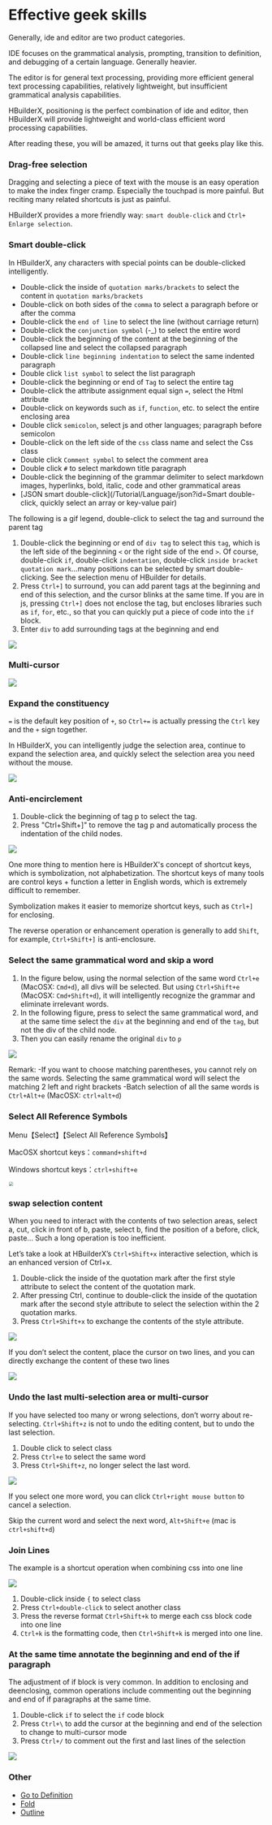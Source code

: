 # Effective geek skills

Generally, ide and editor are two product categories.

IDE focuses on the grammatical analysis, prompting, transition to definition, and debugging of a certain language. Generally heavier.

The editor is for general text processing, providing more efficient general text processing capabilities, relatively lightweight, but insufficient grammatical analysis capabilities.

HBuilderX, positioning is the perfect combination of ide and editor, then HBuilderX will provide lightweight and world-class efficient word processing capabilities.

After reading these, you will be amazed, it turns out that geeks play like this.

### Drag-free selection

Dragging and selecting a piece of text with the mouse is an easy operation to make the index finger cramp. Especially the touchpad is more painful. But reciting many related shortcuts is just as painful.

HBuilderX provides a more friendly way: `smart double-click` and `Ctrl+ Enlarge selection`.

### Smart double-click

In HBuilderX, any characters with special points can be double-clicked intelligently.

- Double-click the inside of `quotation marks/brackets` to select the content in `quotation marks/brackets`
- Double-click on both sides of the `comma` to select a paragraph before or after the comma
- Double-click the `end of line` to select the line (without carriage return)
- Double-click the `conjunction symbol` (-_) to select the entire word
- Double-click the beginning of the content at the beginning of the collapsed line and select the collapsed paragraph
- Double-click `line beginning indentation` to select the same indented paragraph
- Double click `list symbol` to select the list paragraph
- Double-click the beginning or end of `Tag` to select the entire tag
- Double-click the attribute assignment equal sign `=`, select the Html attribute
- Double-click on keywords such as `if`, `function`, etc. to select the entire enclosing area
- Double click `semicolon`, select js and other languages; paragraph before semicolon
- Double-click on the left side of the `css` class name and select the Css class
- Double click `Comment symbol` to select the comment area
- Double click `#` to select markdown title paragraph
- Double-click the beginning of the grammar delimiter to select markdown images, hyperlinks, bold, italic, code and other grammatical areas
- [JSON smart double-click](/Tutorial/Language/json?id=Smart double-click, quickly select an array or key-value pair)

The following is a gif legend, double-click to select the tag and surround the parent tag

1. Double-click the beginning or end of `div tag` to select this `tag`, which is the left side of the beginning `<` or the right side of the end `>`. Of course, double-click `if`, double-click `indentation`, double-click `inside bracket quotation mark`...many positions can be selected by smart double-clicking. See the selection menu of HBuilder for details.
2. Press `Ctrl+]` to surround, you can add parent tags at the beginning and end of this selection, and the cursor blinks at the same time. If you are in js, pressing `Ctrl+]` does not enclose the tag, but encloses libraries such as `if`, `for`, etc., so that you can quickly put a piece of code into the `if` block.
3. Enter `div` to add surrounding tags at the beginning and end

<img src="/static/snapshots/tutorial/skill/dbclick.gif" />

### Multi-cursor

<img src="/static/snapshots/tutorial/skill/more_cursor_en.gif" />


### Expand the constituency

`=` is the default key position of `+`, so `Ctrl+=` is actually pressing the `Ctrl` key and the `+` sign together.

In HBuilderX, you can intelligently judge the selection area, continue to expand the selection area, and quickly select the selection area you need without the mouse.

<img src="/static/snapshots/tutorial/skill/selection_expand.gif" />


### Anti-encirclement

1. Double-click the beginning of tag p to select the tag.
2. Press "Ctrl+Shift+]" to remove the tag p and automatically process the indentation of the child nodes.

<img src="/static/snapshots/tutorial/skill/selection_1.gif" />

One more thing to mention here is HBuilderX's concept of shortcut keys, which is symbolization, not alphabetization. The shortcut keys of many tools are control keys + function a letter in English words, which is extremely difficult to remember.

Symbolization makes it easier to memorize shortcut keys, such as `Ctrl+]` for enclosing.

The reverse operation or enhancement operation is generally to add `Shift`, for example, `Ctrl+Shift+]` is anti-enclosure.

### Select the same grammatical word and skip a word

1. In the figure below, using the normal selection of the same word `Ctrl+e` (MacOSX: `Cmd+d`), all divs will be selected. But using `Ctrl+Shift+e` (MacOSX: `Cmd+Shift+d`), it will intelligently recognize the grammar and eliminate irrelevant words.
2. In the following figure, press to select the same grammatical word, and at the same time select the `div` at the beginning and end of the `tag`, but not the div of the child node.
3. Then you can easily rename the original `div` to `p`

<img src="/static/snapshots/tutorial/skill/selection_2.gif" />

Remark:
-If you want to choose matching parentheses, you cannot rely on the same words. Selecting the same grammatical word will select the matching 2 left and right brackets
-Batch selection of all the same words is `Ctrl+Alt+e` (MacOSX: `ctrl+alt+d`)

### Select All Reference Symbols

Menu【Select】【Select All Reference Symbols】

MacOSX shortcut keys：`command+shift+d`

Windows shortcut keys：`ctrl+shift+e`

<img src="/static/snapshots/tutorial/skill/renameTag.gif" style="zoom: 50%;border: 1px solid #eee; border-radius: 5px;" >

### swap selection content

When you need to interact with the contents of two selection areas, select a, cut, click in front of b, paste, select b, find the position of a before, click, paste... Such a long operation is too inefficient.

Let’s take a look at HBuilderX’s `Ctrl+Shift+x` interactive selection, which is an enhanced version of Ctrl+x.

1. Double-click the inside of the quotation mark after the first style attribute to select the content of the quotation mark.
2. After pressing Ctrl, continue to double-click the inside of the quotation mark after the second style attribute to select the selection within the 2 quotation marks.
3. Press `Ctrl+Shift+x` to exchange the contents of the style attribute.

<img src="/static/snapshots/tutorial/skill/selection_swap_1.gif" />

If you don’t select the content, place the cursor on two lines, and you can directly exchange the content of these two lines

<img src="/static/snapshots/tutorial/skill/selection_swap_2.gif" />


### Undo the last multi-selection area or multi-cursor

If you have selected too many or wrong selections, don’t worry about re-selecting. `Ctrl+Shift+z` is not to undo the editing content, but to undo the last selection.

1. Double click to select class
2. Press `Ctrl+e` to select the same word
3. Press `Ctrl+Shift+z`, no longer select the last word.

<img src="/static/snapshots/tutorial/skill/selection_cancel.gif" />

If you select one more word, you can click `Ctrl+right mouse button` to cancel a selection.

Skip the current word and select the next word, `Alt+Shift+e` (mac is `ctrl+shift+d`)


### Join Lines

The example is a shortcut operation when combining css into one line

<img src="/static/snapshots/tutorial/skill/selection_merge.gif" />

1. Double-click inside `{` to select class
2. Press `Ctrl+double-click` to select another class
3. Press the reverse format `Ctrl+Shift+k` to merge each css block code into one line
4. `Ctrl+k` is the formatting code, then `Ctrl+Shift+k` is merged into one line.

### At the same time annotate the beginning and end of the if paragraph

The adjustment of if block is very common. In addition to enclosing and deenclosing, common operations include commenting out the beginning and end of if paragraphs at the same time.

1. Double-click `if` to select the `if` code block
2. Press `Ctrl+\` to add the cursor at the beginning and end of the selection to change to multi-cursor mode
3. Press `Ctrl+/` to comment out the first and last lines of the selection

<img src="/static/snapshots/tutorial/skill/selection_if.gif" />

### Other
- [Go to Definition](/Tutorial/UserGuide/goto?id=转到定义)
- [Fold](Tutorial/UserGuide/fold)
- [Outline](/Tutorial/userinterface?id=文档结构图)